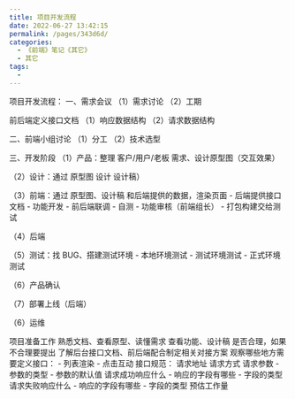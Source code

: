 ```yaml
---
title: 项目开发流程
date: 2022-06-27 13:42:15
permalink: /pages/343d6d/
categories:
  - 《前端》笔记《其它》
  - 其它
tags:
  - 
---
```

项目开发流程：
  一、需求会议
    （1）需求讨论
    （2）工期

  前后端定义接口文档
    （1）响应数据结构
    （2）请求数据结构

  二、前端小组讨论
    （1）分工
    （2）技术选型
  
  三、开发阶段
  （1）产品：整理 客户/用户/老板 需求、设计原型图（交互效果）

  （2）设计：通过 原型图 设计 设计稿）

  （3）前端：通过 原型图、设计稿 和后端提供的数据，渲染页面
    - 后端提供接口文档
    - 功能开发
    - 前后端联调
    - 自测
    - 功能审核（前端组长）
    - 打包构建交给测试

  （4）后端

  （5）测试：找 BUG、搭建测试环境
    - 本地环境测试
    - 测试环境测试
    - 正式环境测试

  （6）产品确认

  （7）部署上线（后端）

  （6）运维

项目准备工作
  熟悉文档、查看原型、读懂需求
  查看功能、设计稿 是否合理，如果不合理要提出
  了解后台接口文档、前后端配合制定相关对接方案
    观察哪些地方需要定义接口：
      - 列表渲染
      - 点击互动
    接口规范：
        请求地址
        请求方式
        请求参数
          - 参数的类型
          - 参数的默认值
        请求成功响应什么
          - 响应的字段有哪些
          - 字段的类型
        请求失败响应什么
          - 响应的字段有哪些
          - 字段的类型
  预估工作量
  